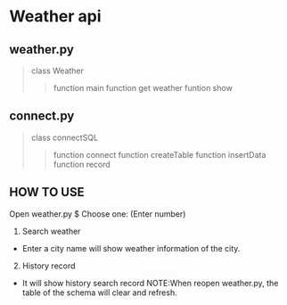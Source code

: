Weather api
============

weather.py
------------
> class Weather
>> function main
>> function get weather
>> funtion show

connect.py
------------
> class connectSQL
>> function connect
>> function createTable
>> function insertData
>> function record

HOW TO USE
------------
Open weather.py
$ Choose one: (Enter number)
1. Search weather
* Enter a city name will show weather information of the city.
2. History record
* It will show history search record
NOTE:When reopen weather.py, the table of the schema will clear and refresh.
